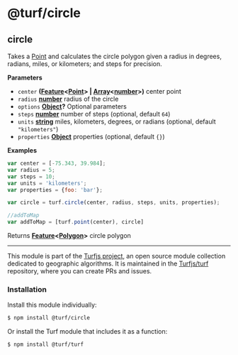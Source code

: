 # @turf/circle

<!-- Generated by documentation.js. Update this documentation by updating the source code. -->

## circle

Takes a [Point](http://geojson.org/geojson-spec.html#point) and calculates the circle polygon given a radius in degrees, radians, miles, or kilometers; and steps for precision.

**Parameters**

-   `center` **([Feature](http://geojson.org/geojson-spec.html#feature-objects)&lt;[Point](http://geojson.org/geojson-spec.html#point)> | [Array](https://developer.mozilla.org/en-US/docs/Web/JavaScript/Reference/Global_Objects/Array)&lt;[number](https://developer.mozilla.org/en-US/docs/Web/JavaScript/Reference/Global_Objects/Number)>)** center point
-   `radius` **[number](https://developer.mozilla.org/en-US/docs/Web/JavaScript/Reference/Global_Objects/Number)** radius of the circle
-   `options` **[Object](https://developer.mozilla.org/en-US/docs/Web/JavaScript/Reference/Global_Objects/Object)?** Optional parameters
-   `steps` **[number](https://developer.mozilla.org/en-US/docs/Web/JavaScript/Reference/Global_Objects/Number)** number of steps (optional, default `64`)
-   `units` **[string](https://developer.mozilla.org/en-US/docs/Web/JavaScript/Reference/Global_Objects/String)** miles, kilometers, degrees, or radians (optional, default `"kilometers"`)
-   `properties` **[Object](https://developer.mozilla.org/en-US/docs/Web/JavaScript/Reference/Global_Objects/Object)** properties (optional, default `{}`)

**Examples**

```javascript
var center = [-75.343, 39.984];
var radius = 5;
var steps = 10;
var units = 'kilometers';
var properties = {foo: 'bar'};

var circle = turf.circle(center, radius, steps, units, properties);

//addToMap
var addToMap = [turf.point(center), circle]
```

Returns **[Feature](http://geojson.org/geojson-spec.html#feature-objects)&lt;[Polygon](http://geojson.org/geojson-spec.html#polygon)>** circle polygon

<!-- This file is automatically generated. Please don't edit it directly:
if you find an error, edit the source file (likely index.js), and re-run
./scripts/generate-readmes in the turf project. -->

---

This module is part of the [Turfjs project](http://turfjs.org/), an open source
module collection dedicated to geographic algorithms. It is maintained in the
[Turfjs/turf](https://github.com/Turfjs/turf) repository, where you can create
PRs and issues.

### Installation

Install this module individually:

```sh
$ npm install @turf/circle
```

Or install the Turf module that includes it as a function:

```sh
$ npm install @turf/turf
```
